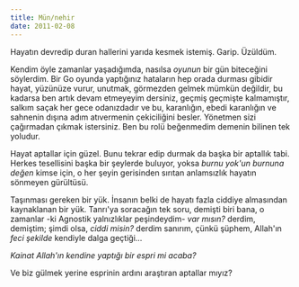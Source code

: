```yaml
---
title: Mün/nehir
date: 2011-02-08
---
```


Hayatın devredip duran hallerini yarıda kesmek istemiş. Garip. Üzüldüm.

Kendim öyle zamanlar yaşadığımda, nasılsa *oyunun* bir gün biteceğini
söylerdim. Bir Go oyunda yaptığınız hataların hep orada durması gibidir
hayat, yüzünüze vurur, unutmak, görmezden gelmek mümkün değildir, bu
kadarsa ben artık devam etmeyeyim dersiniz, geçmiş geçmişte kalmamıştır,
salkım saçak her gece odanızdadır ve bu, karanlığın, ebedi karanlığın ve
sahnenin dışına adım atıvermenin çekiciliğini besler. Yönetmen sizi
çağırmadan çıkmak istersiniz. Ben bu rolü beğenmedim demenin bilinen tek
yoludur.

Hayat aptallar için güzel. Bunu tekrar edip durmak da başka bir aptallık
tabi. Herkes tesellisini başka bir şeylerde buluyor, yoksa *burnu yok'un
burnuna değen* kimse için, o her şeyin gerisinden sırıtan anlamsızlık
hayatın sönmeyen gürültüsü.

Taşınması gereken bir yük. İnsanın belki de hayatı fazla ciddiye
almasından kaynaklanan bir yük. Tanrı'ya soracağın tek soru, demişti
biri bana, o zamanlar -ki Agnostik yalnızlıklar peşindeydim- *var
mısın?* derdim, demiştim; şimdi olsa, *ciddi misin?* derdim sanırım,
çünkü şüphem, Allah'ın *feci şekilde* kendiyle dalga geçtiği…

*Kainat Allah'ın kendine yaptığı bir espri mi acaba?*

Ve biz gülmek yerine esprinin ardını araştıran aptallar mıyız?
